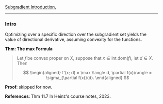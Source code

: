 [Subgradient Introduction](Non-Smooth%20Calculus/Subgradient%20Introduction.md), 

---
### **Intro**

Optimizing over a specific direction over the subgradient set yields the value of directional derivative, assuming convexity for the functions. 

**Thm: The max Formula**
> Let $f$ be convex proper on $X$, suppose that $x\in \text{int.dom}(f)$, let $d\in X$. Then 
> 
> $$
> \begin{aligned}
>     f'(x; d) = \max \langle d, \partial f(x)\rangle = \sigma_{\partial f(x)}(d). 
> \end{aligned}
> $$

**Proof**: 
skipped for now. 


**References**: Thm 11.7 In Heinz's course notes, 2023. 


